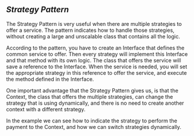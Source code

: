 ## *Strategy Pattern* 

The Strategy Pattern is very useful when there are multiple strategies to offer a service. The pattern indicates
how to handle those strategies, without creating a large and unscalable class that contains all the logic. 

According to the pattern, you have to create an Interface that defines the common service to offer. Then every strategy
will implement this Interface and that method with its own logic. The class that offers the service will save 
a reference to the Interface. When the service is needed, you will set the appropriate strategy in this reference to 
offer the service, and execute the method defined in the Interface.

One important advantage that the Strategy Pattern gives us, is that the Context, the class that offers the multiple 
strategies, can change the strategy that is using dynamically, and there is no need to create another context with a
different strategy.

In the example we can see how to indicate the strategy to perform the payment to the Context, and how we can switch 
strategies dynamically.